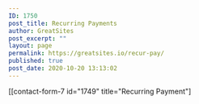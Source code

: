 ```yaml
---
ID: 1750
post_title: Recurring Payments
author: GreatSites
post_excerpt: ""
layout: page
permalink: https://greatsites.io/recur-pay/
published: true
post_date: 2020-10-20 13:13:02
---
```

<!-- wp:shortcode -->
[[contact-form-7 id="1749" title="Recurring Payment"]
<!-- /wp:shortcode -->